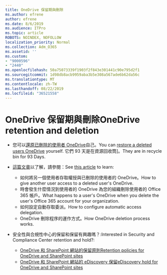 ```yaml
---
title: OneDrive 保留期與刪除
ms.author: efrene
author: efrene
ms.date: 8/6/2019
ms.audience: ITPro
ms.topic: article
ROBOTS: NOINDEX, NOFOLLOW
localization_priority: Normal
ms.collection: Adm_O365
ms.assetid: ''
ms.custom:
- "9000596"
- "2440"
ms.openlocfilehash: 50a75073339f1903f2f843e301441c90e795d2f1
ms.sourcegitcommit: 1d98db8acb9959aba3b5e308a567ade6b62da56c
ms.translationtype: MT
ms.contentlocale: zh-TW
ms.lasthandoff: 08/22/2019
ms.locfileid: "36521558"
---
```

# <a name="onedrive-retention-and-deletion"></a><span data-ttu-id="991f3-102">OneDrive 保留期與刪除</span><span class="sxs-lookup"><span data-stu-id="991f3-102">OneDrive retention and deletion</span></span>

- <span data-ttu-id="991f3-103">您可以[還原已刪除的使用者 OneDrive](https://docs.microsoft.com/onedrive/restore-deleted-onedrive)自己。</span><span class="sxs-lookup"><span data-stu-id="991f3-103">You can [restore a deleted users OneDrive](https://docs.microsoft.com/onedrive/restore-deleted-onedrive) yourself.</span></span> <span data-ttu-id="991f3-104">它們 93 天是在資源回收筒]。</span><span class="sxs-lookup"><span data-stu-id="991f3-104">They are in recycle bin for 93 Days.</span></span> 

- <span data-ttu-id="991f3-105">[這篇文章](https://docs.microsoft.com/onedrive/restore-deleted-onedrive)以了解，請參閱：</span><span class="sxs-lookup"><span data-stu-id="991f3-105">See [this article](https://docs.microsoft.com/onedrive/restore-deleted-onedrive) to learn:</span></span>
    - <span data-ttu-id="991f3-106">如何將另一個使用者存取權授與已刪除的使用者的 OneDrive。</span><span class="sxs-lookup"><span data-stu-id="991f3-106">How to give another user access to a deleted user's OneDrive.</span></span>
    - <span data-ttu-id="991f3-107">時會發生什麼情況到使用者的 OneDrive 為您的組織刪除使用者的 Office 365 帳戶。</span><span class="sxs-lookup"><span data-stu-id="991f3-107">What happens to a user's OneDrive when you delete the user's Office 365 account for your organization.</span></span>
    - <span data-ttu-id="991f3-108">如何設定自動存取委派。</span><span class="sxs-lookup"><span data-stu-id="991f3-108">How to configure automatic access delegation.</span></span>
    - <span data-ttu-id="991f3-109">OneDrive 刪除程序的運作方式。</span><span class="sxs-lookup"><span data-stu-id="991f3-109">How OneDrive deletion process works.</span></span>

- <span data-ttu-id="991f3-110">安全性與合規性中心的保留和保留有興趣嗎？:</span><span class="sxs-lookup"><span data-stu-id="991f3-110">Interested in Security and Compliance Center retention and hold?:</span></span>
    - [<span data-ttu-id="991f3-111">OneDrive 和 SharePoint 網站的保留原則</span><span class="sxs-lookup"><span data-stu-id="991f3-111">Retention policies for OneDrive and SharePoint sites</span></span>](https://docs.microsoft.com/office365/securitycompliance/retention-policies?redirectSourcePath=%252farticle%252f5e377752-700d-4870-9b6d-12bfc12d2423#content-in-onedrive-accounts-and-sharepoint-sites)
    - [<span data-ttu-id="991f3-112">OneDrive 和 SharePoint 網站的 eDiscovery 保留</span><span class="sxs-lookup"><span data-stu-id="991f3-112">eDiscovery hold for OneDrive and SharePoint sites</span></span>](https://docs.microsoft.com/office365/securitycompliance/ediscovery-cases#step-4-place-content-locations-on-hold)



